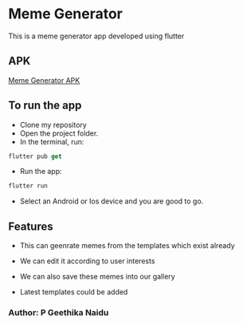 # Meme Generator
This is a meme generator app developed using flutter
## APK
[Meme Generator APK](https://drive.google.com/file/d/1rEy6d9rVcz6UoUEgtwUo-9JXT-I5oD13/view?usp=sharing)
## To run the app
- Clone my repository
- Open the project folder.
- In the terminal, run:

```dart
flutter pub get
```

- Run the app:

```dart
flutter run
```

- Select an Android or Ios device and you are good to go.

## Features

- This can geenrate memes from the templates which exist already

- We can edit it according to user interests

- We can also save these memes into our gallery

- Latest templates could be added

### Author: P Geethika Naidu
